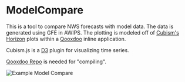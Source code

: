 # ModelCompare

This is a tool to compare NWS forecasts with model data. The data is generated using GFE in AWIPS. The plotting is modeled off of [Cubism's Horizon](https://github.com/square/cubism/wiki/Horizon) plots within a [Qooxdoo](http://qooxdoo.org/) inline application.

Cubism.js is a [D3](http://d3js.org) plugin for visualizing time series.

[Qooxdoo Repo](https://github.com/qooxdoo/qooxdoo) is needed for "compiling".

![Example Model Compare](https://fbcdn-sphotos-b-a.akamaihd.net/hphotos-ak-xpa1/v/t1.0-9/s843x403/1383098_686151241500988_5542225168082233185_n.png?oh=81d1f067dea6bbef08a1f3fa138f17c6&oe=55436533&__gda__=1428966884_a709028e69eb9d5206ce62f48b5e0fbb)
